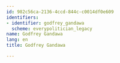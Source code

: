 ```yaml
---
id: 982c56ca-2136-4ccd-844c-c0014df0e609
identifiers:
- identifier: godfrey_gandawa
  scheme: everypolitician_legacy
name: Godfrey Gandawa
lang: en
title: Godfrey Gandawa

---
```

